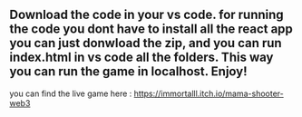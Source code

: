 Download the code in your vs code.
for running the code you dont have to install all the react app you can just donwload the zip,
and you can run index.html in vs code all the folders.
This way you can run the game in localhost.
Enjoy!
----------------------------------------------------------------------------------------------------------------------------------------------------------

you can find the live game here : https://immortalll.itch.io/mama-shooter-web3
